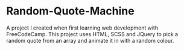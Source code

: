 # Random-Quote-Machine
A project I created when first learning web development with FreeCodeCamp.
This project uses HTML, SCSS and JQuery to pick a random quote from an array and animate it in with a random colour.
